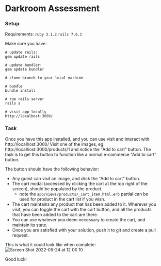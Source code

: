 # Darkroom Assessment

### Setup

Requirements:
`ruby 3.1.2`
`rails 7.0.3`

Make sure you have:

```
# update rails:
gem update rails

# update bundler:
gem update bundler

# clone branch to your local machine

# bundle
bundle install

# run rails server
rails s

# visit app locally
http://localhost:3000/

```

### Task

Once you have this app installed, and you can use visit and interact with http://localhost:3000/
Visit one of the images, eg http://localhost:3000/products/1 and notice the "Add to cart" button.
The task is to get this button to function like a normal e-commerce "Add to cart" button.

The button should have the following behavior:

* Any guest can visit an image, and click the "Add to cart" button.
* The cart modal (accessed by clicking the cart at the top right of the screen), should be populated by the product.
  * note the `app/views/products/_cart_item.html.erb` partial can be used for product in the cart list if you wish.
* The cart maintains any product that has been added to it. Wherever you visit, you can toggle the cart with the cart button, and all the products that have been added to the cart are there.
* You can use whatever you deem necessary to create the cart, and maintain its state.
* Once you are satisfied with your solution, push it to git and create a pull request.


This is what it could look like when complete:
![Screen Shot 2022-05-24 at 12 00 10](https://user-images.githubusercontent.com/14261469/170017821-aec8482f-4947-4cff-b5f7-528cd7e02da0.png)


Good luck!
